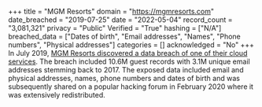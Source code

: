 +++
title = "MGM Resorts"
domain = "https://mgmresorts.com"
date_breached = "2019-07-25"
date = "2022-05-04"
record_count = "3,081,321"
privacy = "Public"
Verified = "True"
hashing = ["N/A"]
breached_data = ["Dates of birth", "Email addresses", "Names", "Phone numbers", "Physical addresses"]
categories = []
acknowledged = "No"
+++
In July 2019, <a href="https://www.zdnet.com/article/exclusive-details-of-10-6-million-of-mgm-hotel-guests-posted-on-a-hacking-forum/" target="_blank" rel="noopener">MGM Resorts discovered a data breach of one of their cloud services</a>. The breach included 10.6M guest records with 3.1M unique email addresses stemming back to 2017. The exposed data included email and physical addresses, names, phone numbers and dates of birth and was subsequently shared on a popular hacking forum in February 2020 where it was extensively redistributed.
